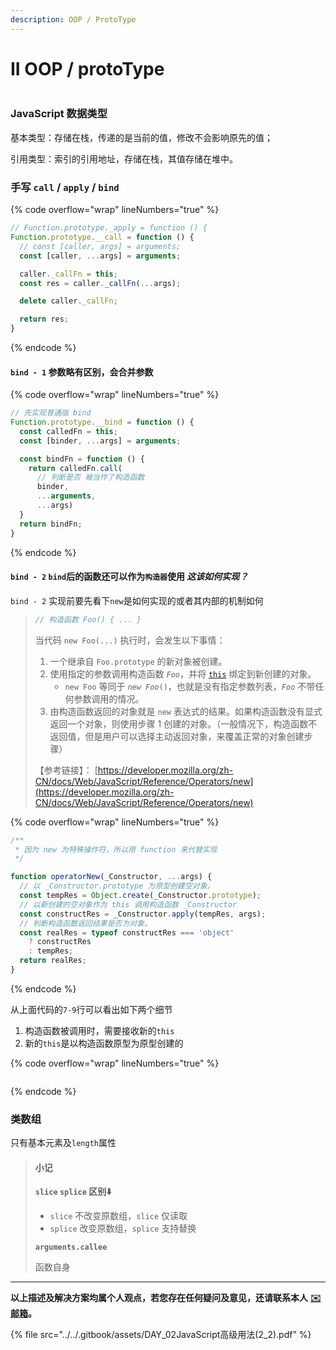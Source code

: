 ```yaml
---
description: OOP / ProtoType
---
```


# II OOP / protoType

<figure><img src="https://pica.zhimg.com/80/v2-32cd3feef8b961e3c9d8a6cb673028be_720w.webp?source=1940ef5c" alt=""><figcaption></figcaption></figure>

### JavaScript 数据类型

基本类型：存储在栈，传递的是当前的值，修改不会影响原先的值；

引用类型：索引的引用地址，存储在栈，其值存储在堆中。

### 手写 `call` / `apply` / `bind`

{% code overflow="wrap" lineNumbers="true" %}
```javascript
// Function.prototype._apply = function () {
Function.prototype.__call = function () {
  // const [caller, args] = arguments;
  const [caller, ...args] = arguments;

  caller._callFn = this;
  const res = caller._callFn(...args);

  delete caller._callFn;

  return res;
}
```
{% endcode %}

#### `bind - 1` 参数略有区别，会合并参数

{% code overflow="wrap" lineNumbers="true" %}
```javascript
// 先实现普通版 bind
Function.prototype.__bind = function () {
  const calledFn = this;
  const [binder, ...args] = arguments;

  const bindFn = function () {
    return calledFn.call(
      // 判断是否 被当作了构造函数
      binder,
      ...arguments,
      ...args)
  }
  return bindFn;
}
```
{% endcode %}

#### `bind - 2` `bind`后的函数还可以作为`构造器`使用 _这该如何实现？_

`bind - 2` 实现前要先看下`new`是如何实现的或者其内部的机制如何

> ```javascript
> // 构造函数 Foo() { ... }
> ```
>
> 当代码 `new Foo(...)` 执行时，会发生以下事情：
>
> 1. 一个继承自 `Foo.prototype` 的新对象被创建。
> 2. 使用指定的参数调用构造函数 _`Foo`_，并将 [`this`](https://developer.mozilla.org/zh-CN/docs/Web/JavaScript/Reference/Operators/this) 绑定到新创建的对象。
>    * `new Foo` 等同于 _`new Foo`_`()`，也就是没有指定参数列表，_`Foo`_ 不带任何参数调用的情况。
> 3. 由构造函数返回的对象就是 `new` 表达式的结果。如果构造函数没有显式返回一个对象，则使用步骤 1 创建的对象。（一般情况下，构造函数不返回值，但是用户可以选择主动返回对象，来覆盖正常的对象创建步骤）
>
>
>
> 【参考链接】： [https://developer.mozilla.org/zh-CN/docs/Web/JavaScript/Reference/Operators/new](https://developer.mozilla.org/zh-CN/docs/Web/JavaScript/Reference/Operators/new)

{% code overflow="wrap" lineNumbers="true" %}
```javascript
/**
 * 因为 new 为特殊操作符，所以用 function 来代替实现
 */

function operatorNew(_Constructor, ...args) {
  // 以 _Constructor.prototype 为原型创建空对象。
  const tempRes = Object.create(_Constructor.prototype);
  // 以新创建的空对象作为 this 调用构造函数 _Constructor
  const constructRes = _Constructor.apply(tempRes, args);
  // 判断构造函数返回结果是否为对象。  
  const realRes = typeof constructRes === 'object' 
    ? constructRes
    : tempRes;
  return realRes;
}
```
{% endcode %}

从上面代码的`7-9`行可以看出如下两个细节

1. 构造函数被调用时，需要接收新的`this`
2. 新的`this`是以构造函数原型为原型创建的

{% code overflow="wrap" lineNumbers="true" %}
```javascript
```
{% endcode %}

### 类数组

只有基本元素及`length`属性

> #### 小记
>
> **`slice`  `splice` 区别⬇️**
>
> * `slice` 不改变原数组，`slice` 仅读取
> * `splice` 改变原数组，`splice` 支持替换
>
> **`arguments.callee`**
>
> 函数自身

***

**以上描述及解决方案均属个人观点，若您存在任何疑问及意见，还请联系本人** [**✉️ 邮箱**](mailto:wyx.scottwu@gmail.com)**。**

{% file src="../../.gitbook/assets/DAY_02JavaScript高级用法(2_2).pdf" %}
